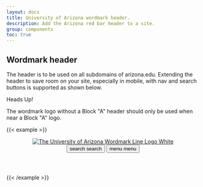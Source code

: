 ```yaml
---
layout: docs
title: University of Arizona wordmark header.
description: Add the Arizona red bar header to a site.
group: components
toc: true
---
```


## Wordmark header
The header is to be used on all subdomains of arizona.edu. Extending the header
to save room on your site, especially in mobile, with nav and search buttons is
supported as shown below.

<div class="alert alert-warning" role="alert">
  <p class="h4 alert-heading">Heads Up!</p>
  The wordmark logo without a Block "A" header should only be used when near a Block "A" logo.
</div>

{{< example >}}
<header class="bg-red arizona-header" id="header_arizona">
  <div class="container">
    <div class="row">
      <a class="arizona-logo" href="http://www.arizona.edu" title="The University of Arizona homepage">
        <img class="arizona-line-logo" alt="The University of Arizona Wordmark Line Logo White" src="https://cdn.digital.arizona.edu/logos/v1.0.0/ua_wordmark_line_logo_white_rgb.min.svg"/>
      </a>
    </div>
  </div>
  <div class="redbar-buttons d-lg-none">
    <button data-toggle="offcanvas" type="button" data-target="#navbarOffcanvasDemo" aria-controls="navbarOffcanvasDemo" class="btn btn-redbar">
      <span class="icon material-icons-sharp"> search </span>
      <span class="icon-text"> search </span>
    </button>
    <button data-toggle="offcanvas" type="button" data-target="#navbarOffcanvasDemo" aria-controls="navbarOffcanvasDemo" class="btn btn-redbar">
      <span class="icon material-icons-sharp"> menu </span>
      <span class="icon-text"> menu </span>
    </button>
  </div>
</header>
<div id="navbarOffcanvasDemo"></div>
{{< /example >}}
